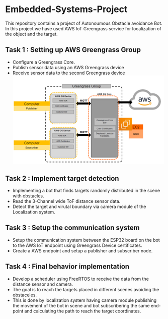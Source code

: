 # Embedded-Systems-Project

This repository contains a project of Autonoumous Obstacle avoidance Bot. In this project we have used AWS IoT Greengrass service for localization of the object and the target.

## Task 1 : Setting up AWS Greengrass Group
- Configure a Greengrass Core.
- Publish sensor data using an AWS Greengrass device
- Receive sensor data to the second Greengrass device
![Alt text](/screenshot/Task1.png?raw=true "Task1")

## Task 2 : Implement target detection
- Implementing a bot that finds targets randomly distributed in the scene with obstacles.
- Read the 3-Channel wide ToF distance sensor data.
- Detect the target and virutal boundary via camera module of the Localization system.

## Task 3 : Setup the communication system
- Setup the communication system between the ESP32 board on the bot to the AWS IoT endpoint using Greengrass Device certificates.
- Create a AWS endpoint and setup a publisher and subscriber node.

## Task 4 : Final behavior implementation
- Develop a scheduler using FreeRTOS to receive the data from the distance sensor and camera.
- The goal is to reach the targets placed in different scenes avoiding the obstaceles. 
- This is done by localization system having camera module publishing the movement of the bot in scene and bot subscribering the same end-point and calculating the path to reach the target coordinates.
